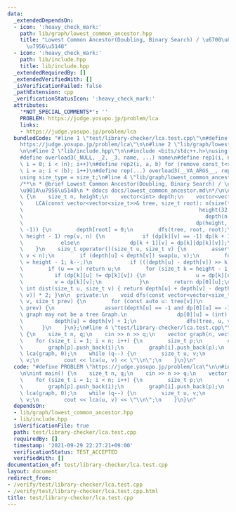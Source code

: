 ```yaml
---
data:
  _extendedDependsOn:
  - icon: ':heavy_check_mark:'
    path: lib/graph/lowest_common_ancestor.hpp
    title: "Lowest Common Ancestor(Doubling, Binary Search) / \u6700\u8FD1\u5171\u901A\
      \u7956\u5148"
  - icon: ':heavy_check_mark:'
    path: lib/include.hpp
    title: lib/include.hpp
  _extendedRequiredBy: []
  _extendedVerifiedWith: []
  _isVerificationFailed: false
  _pathExtension: cpp
  _verificationStatusIcon: ':heavy_check_mark:'
  attributes:
    '*NOT_SPECIAL_COMMENTS*': ''
    PROBLEM: https://judge.yosupo.jp/problem/lca
    links:
    - https://judge.yosupo.jp/problem/lca
  bundledCode: "#line 1 \"test/library-checker/lca.test.cpp\"\n#define PROBLEM \"\
    https://judge.yosupo.jp/problem/lca\"\n\n#line 2 \"lib/graph/lowest_common_ancestor.hpp\"\
    \n\n#line 2 \"lib/include.hpp\"\n\n#include <bits/stdc++.h>\nusing namespace std;\n\
    #define overload3(_NULL, _2, _3, name, ...) name\n#define rep1(i, n) for (remove_const_t<remove_reference_t<decltype(n)>>\
    \ i = 0; i < (n); i++)\n#define rep2(i, a, b) for (remove_const_t<remove_reference_t<decltype(b)>>\
    \ i = a; i < (b); i++)\n#define rep(...) overload3(__VA_ARGS__, rep2, rep1)(__VA_ARGS__)\n\
    using size_type = size_t;\n#line 4 \"lib/graph/lowest_common_ancestor.hpp\"\n\n\
    /**\n * @brief Lowest Common Ancestor(Doubling, Binary Search) / \u6700\u8FD1\u5171\
    \u901A\u7956\u5148\n * @docs docs/lowest_common_ancestor.md\n*/\n\nstruct LCA\
    \ {\n    size_t n, height;\n    vector<int> depth;\n    vector<vector<int>> dp;\n\
    \    LCA(const vector<vector<size_t>>& tree, size_t root): n(size(tree)),\n  \
    \                                                        height(32 - __builtin_clz(n)),\n\
    \                                                          depth(n, -1),\n   \
    \                                                       dp(height, vector<int>(n,\
    \ -1)) {\n        depth[root] = 0;\n        dfs(tree, root, root);\n        rep(k,\
    \ height - 1) rep(v, n) {\n            if (dp[k][v] == -1) dp[k + 1][v] = -1;\n\
    \            else\n                dp[k + 1][v] = dp[k][dp[k][v]];\n        }\n\
    \    }\n    size_t operator()(size_t u, size_t v) {\n        assert(u < n and\
    \ v < n);\n        if (depth[u] < depth[v]) swap(u, v);\n        for (size_t k\
    \ = height - 1; k--;)\n            if (((depth[u] - depth[v]) >> k) & 1) u = dp[k][u];\n\
    \        if (u == v) return u;\n        for (size_t k = height - 1; k--;)\n  \
    \          if (dp[k][u] != dp[k][v]) {\n                u = dp[k][u];\n      \
    \          v = dp[k][v];\n            }\n        return dp[0][u];\n    }\n   \
    \ int dist(size_t u, size_t v) { return depth[u] + depth[v] - depth[(*this)(u,\
    \ v)] * 2; }\n\n  private:\n    void dfs(const vector<vector<size_t>>& tree, size_t\
    \ v, size_t prev) {\n        for (const auto u: tree[v])\n            if (u !=\
    \ prev) {\n                assert(depth[u] == -1 and dp[0][u] == -1);  // The\
    \ graph may not be a tree Graph.\n                dp[0][u] = (int) v;\n      \
    \          depth[u] = depth[v] + 1;\n                dfs(tree, u, v);\n      \
    \      }\n    }\n};\n#line 4 \"test/library-checker/lca.test.cpp\"\n\nint main()\
    \ {\n    size_t n, q;\n    cin >> n >> q;\n    vector graph(n, vector<size_t>{});\n\
    \    for (size_t i = 1; i < n; i++) {\n        size_t p;\n        cin >> p;\n\
    \        graph[p].push_back(i);\n        graph[i].push_back(p);\n    }\n    LCA\
    \ lca(graph, 0);\n    while (q--) {\n        size_t u, v;\n        cin >> u >>\
    \ v;\n        cout << lca(u, v) << \"\\n\";\n    }\n}\n"
  code: "#define PROBLEM \"https://judge.yosupo.jp/problem/lca\"\n\n#include \"lib/graph/lowest_common_ancestor.hpp\"\
    \n\nint main() {\n    size_t n, q;\n    cin >> n >> q;\n    vector graph(n, vector<size_t>{});\n\
    \    for (size_t i = 1; i < n; i++) {\n        size_t p;\n        cin >> p;\n\
    \        graph[p].push_back(i);\n        graph[i].push_back(p);\n    }\n    LCA\
    \ lca(graph, 0);\n    while (q--) {\n        size_t u, v;\n        cin >> u >>\
    \ v;\n        cout << lca(u, v) << \"\\n\";\n    }\n}\n"
  dependsOn:
  - lib/graph/lowest_common_ancestor.hpp
  - lib/include.hpp
  isVerificationFile: true
  path: test/library-checker/lca.test.cpp
  requiredBy: []
  timestamp: '2021-09-29 22:27:21+09:00'
  verificationStatus: TEST_ACCEPTED
  verifiedWith: []
documentation_of: test/library-checker/lca.test.cpp
layout: document
redirect_from:
- /verify/test/library-checker/lca.test.cpp
- /verify/test/library-checker/lca.test.cpp.html
title: test/library-checker/lca.test.cpp
---
```

